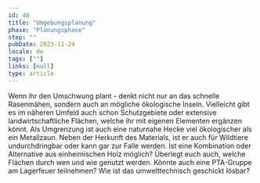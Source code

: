 ```yaml
---
id: 48
title: "Umgebungsplanung"
phase: "Planungsphase"
step: ""
pubDate: 2023-11-24
locale: de
tags: [""]
links: [null]
type: article
---
```


Wenn ihr den Umschwung plant - denkt nicht nur an das schnelle Rasenmähen, sondern auch an mögliche ökologische Inseln. Vielleicht gibt es im näheren Umfeld auch schon Schutzgebiete oder extensive landwirtschaftliche Flächen, welche ihr mit eigenen Elementen ergänzen könnt. Als Umgrenzung ist auch eine naturnahe Hecke viel ökologischer als ein Metallzaun. Neben der Herkunft des Materials, ist er auch für Wildtiere undurchdringbar oder kann gar zur Falle werden. Ist eine Kombination oder Alternative aus einheimischen Holz möglich? 
Überlegt euch auch, welche Flächen durch wen und wie genutzt werden. Könnte auch eine PTA-Gruppe am Lagerfeuer teilnehmen? Wie ist das umwelttechnisch geschickt lösbar? 
